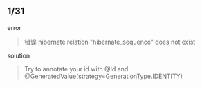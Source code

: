 ## 1/31

error
>错误 hibernate  relation "hibernate_sequence" does not exist

solution
>Try to annotate your id with @Id and @GeneratedValue(strategy=GenerationType.IDENTITY)


